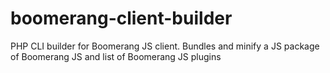 # boomerang-client-builder
PHP CLI builder for Boomerang JS client. Bundles and minify a JS package of Boomerang JS and list of Boomerang JS plugins

